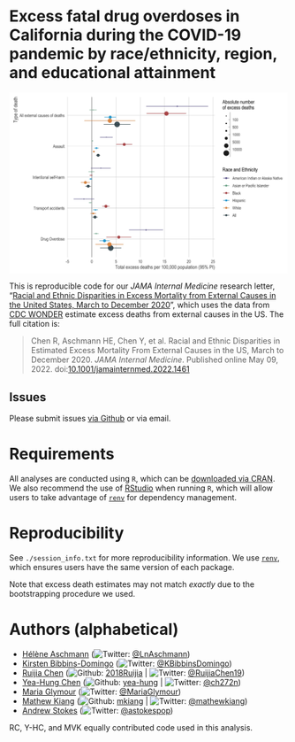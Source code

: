 
<!-- README.md is generated from README.Rmd. Please edit that file -->

# Excess fatal drug overdoses in California during the COVID-19 pandemic by race/ethnicity, region, and educational attainment

<img src="./plots/figure1.jpg" width="750px" style="display: block; margin: auto;" />

This is reproducible code for our *JAMA Internal Medicine* research
letter, “[Racial and Ethnic Disparities in Excess Mortality from
External Causes in the United States, March to December 2020](https://jamanetwork.com/journals/jamainternalmedicine/fullarticle/2791682)”,
which uses the data from [CDC WONDER](https://wonder.cdc.gov) estimate
excess deaths from external causes in the US. The full citation is:

> Chen R, Aschmann HE, Chen Y, et al. Racial and Ethnic Disparities in Estimated Excess Mortality From External Causes in the US, March to December 2020. *JAMA Internal Medicine*. Published online May 09, 2022. doi:[10.1001/jamainternmed.2022.1461](https://jamanetwork.com/journals/jamainternalmedicine/fullarticle/2791682)

## Issues

Please submit issues [via
Github](https://github.com/mkiang/excess_external_deaths/issues) or via
email.

# Requirements

All analyses are conducted using `R`, which can be [downloaded via
CRAN](https://cran.r-project.org/). We also recommend the use of
[RStudio](https://www.rstudio.com/products/rstudio/download/) when
running `R`, which will allow users to take advantage of
[`renv`](https://rstudio.github.io/renv/index.html) for dependency
management.

# Reproducibility

See `./session_info.txt` for more reproducibility information. We use
[`renv`](https://rstudio.github.io/renv/index.html), which ensures users
have the same version of each package.

Note that excess death estimates may not match *exactly* due to the
bootstrapping procedure we used.

# Authors (alphabetical)

-   [Hélène Aschmann](https://profiles.ucsf.edu/helene.aschmann)
    (![Twitter](http://i.imgur.com/wWzX9uB.png):
    [@LnAschmann](https://twitter.com/LnAschmann))
-   [Kirsten
    Bibbins-Domingo](https://profiles.ucsf.edu/kirsten.bibbins-domingo)
    (![Twitter](http://i.imgur.com/wWzX9uB.png):
    [@KBibbinsDomingo](https://twitter.com/KBibbinsDomingo))
-   [Ruijia Chen](https://profiles.ucsf.edu/ruijia.chen)
    (![Github](http://i.imgur.com/9I6NRUm.png):
    [2018Ruijia](https://github.com/2018Ruijia) \|
    ![Twitter](http://i.imgur.com/wWzX9uB.png):
    [@RuijiaChen19](https://twitter.com/@RuijiaChen19))
-   [Yea-Hung Chen](https://yea-hung.rbind.io)
    (![Github](http://i.imgur.com/9I6NRUm.png):
    [yea-hung](https://github.com/yea-hung) \|
    ![Twitter](http://i.imgur.com/wWzX9uB.png):
    [@ch272n](https://twitter.com/ch272n))
-   [Maria Glymour](https://profiles.ucsf.edu/maria.glymour)
    (![Twitter](http://i.imgur.com/wWzX9uB.png):
    [@MariaGlymour](https://twitter.com/MariaGlymour))
-   [Mathew Kiang](https://mathewkiang.com)
    (![Github](http://i.imgur.com/9I6NRUm.png):
    [mkiang](https://github.com/mkiang) \|
    ![Twitter](http://i.imgur.com/wWzX9uB.png):
    [@mathewkiang](https://twitter.com/mathewkiang))
-   [Andrew Stokes](https://www.bu.edu/sph/profile/andrew-stokes/)
    (![Twitter](http://i.imgur.com/wWzX9uB.png):
    [@astokespop](https://twitter.com/astokespop))

RC, Y-HC, and MVK equally contributed code used in this analysis.
